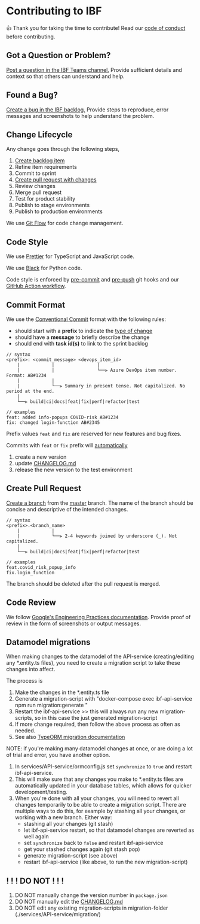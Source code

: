 # Contributing to IBF

:+1: Thank you for taking the time to contribute! Read our
[code of conduct](./CODE_OF_CONDUCT.md) before contributing.

## Got a Question or Problem?

[Post a question in the IBF Teams channel.](https://teams.microsoft.com/l/channel/19%3ab262590b1cc34ade9bbdb584f0765b31%40thread.skype/%255BRD%255D%2520Impact-based%2520forecasting?groupId=48e3c654-ac7d-4abc-9c70-ad637fb0a85f&tenantId=d3ab9790-6ae2-4bd8-aa5e-02864483e7c7)
Provide sufficient details and context so that others can understand and help.

## Found a Bug?

[Create a bug in the IBF backlog.](https://dev.azure.com/redcrossnl/IBF%20System/_backlogs/backlog)
Provide steps to reproduce, error messages and screenshots to help understand
the problem.

## Change Lifecycle

Any change goes through the following steps,

1. [Create backlog item](https://dev.azure.com/redcrossnl/IBF%20System/_backlogs/backlog)
2. Refine item requirements
3. Commit to sprint
4. [Create pull request with changes](https://github.com/rodekruis/IBF-system/compare)
5. Review changes
6. Merge pull request
7. Test for product stability
8. Publish to stage environments
9. Publish to production environments

We use [Git Flow](https://nvie.com/posts/a-successful-git-branching-model/) for
code change management.

## Code Style

We use [Prettier](https://prettier.io/) for TypeScript and JavaScript code.

We use [Black](https://github.com/psf/black) for Python code.

Code style is enforced by [pre-commit](../package.json#L44) and
[pre-push](../package.json#L45) git hooks and our
[GitHub Action workflow](../.github/workflows/workflow.yml).

## Commit Format

We use the [Conventional Commit](https://conventionalcommits.org/) format with
the following rules:

-   should start with a **prefix** to indicate the
    [type of change](https://github.com/angular/angular/blob/master/CONTRIBUTING.md#type)
-   should have a **message** to briefly describe the change
-   should end with **task id(s)** to link to the sprint backlog

```text
// syntax
<prefix>: <commit_message> <devops_item_id>​​​​​​​
    |            |                |
    |            |                └──⫸ Azure DevOps item number. Format: AB#1234
    |            |
    |            └──⫸ Summary in present tense. Not capitalized. No period at the end.
    |
    └──⫸ build|ci|docs|feat|fix|perf|refactor|test

// examples
feat: added info-popups COVID-risk AB#1234
fix: changed login-function AB#2345
```

Prefix values `feat` and `fix` are reserved for new features and bug fixes.

Commits with `feat` or `fix` prefix will
[automatically](../.github/workflows/workflow.yml)

1. create a new version
2. update [CHANGELOG.md](../CHANGELOG.md)
3. release the new version to the test environment

## Create Pull Request

[Create a branch](https://docs.github.com/en/github/collaborating-with-pull-requests/proposing-changes-to-your-work-with-pull-requests/creating-and-deleting-branches-within-your-repository)
from the [master](https://github.com/rodekruis/IBF-system/tree/master) branch.
The name of the branch should be concise and descriptive of the intended
changes.

```text
// syntax
<prefix>.<branch_name>
    |            |
    |            └──⫸ 2-4 keywords joined by underscore (_). Not capitalized.
    |
    └──⫸ build|ci|docs|feat|fix|perf|refactor|test

// examples
feat.covid_risk_popup_info
fix.login_function
```

The branch should be deleted after the pull request is merged.

## Code Review

We follow
[Google's Engineering Practices documentation](https://google.github.io/eng-practices/).
Provide proof of review in the form of screenshots or output messages.

## Datamodel migrations

When making changes to the datamodel of the API-service (creating/editing any *.entity.ts files), you need to create a migration script to take these changes into affect.


The process is 
1. Make the changes in the *.entity.ts file
2. Generate a migration-script with "docker-compose exec ibf-api-service npm run migration:generate <name-for-migration-script>"
3. Restart the ibf-api-service >> this will always run any new migration-scripts, so in this case the just generated migration-script
4. If more change required, then follow the above process as often as needed.
5. See also [TypeORM migration documentation](https://github.com/typeorm/typeorm/blob/master/docs/migrations.md)

NOTE: if you're making many datamodel changes at once, or are doing a lot of trial and error, you have another option.
1. In services/API-service/ormconfig.js set `synchronize` to `true` and restart ibf-api-service.
2. This will make sure that any changes you make to *.entity.ts files are automatically updated in your database tables, which allows for quicker development/testing.
3. When you're done with all your changes, you will need to revert all changes temporarily to be able to create a migration script. There are multiple ways to do this, for example by stashing all your changes, or working with a new branch. Either way:
    - stashing all your changes (git stash)
    - let ibf-api-service restart, so that datamodel changes are reverted as well again
    - set `synchronize` back to `false` and restart ibf-api-service
    - get your stashed changes again (git stash pop)
    - generate migration-script (see above)
    - restart ibf-api-service (like above, to run the new migration-script)


## ! ! ! DO NOT ! ! !

1. DO NOT manually change the version number in `package.json`
2. DO NOT manually edit the [CHANGELOG.md](../CHANGELOG.md)
3. DO NOT edit any existing migration-scripts in migration-folder (./services/API-service/migration/)
